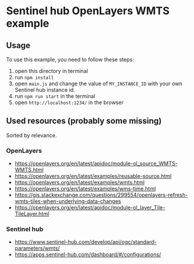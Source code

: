 # Sentinel hub OpenLayers WMTS example

## Usage

To use this example, you need to follow these steps:

1. open this directory in terminal
2. run `npm install`
3. open `main.js` and change the value of `MY_INSTANCE_ID` with your own Sentinel hub instance id.
4. run `npm run start` in the terminal
5. open `http://localhost:1234/` in the browser

## Used resources (probably some missing)
Sorted by relevance.

### OpenLayers
- https://openlayers.org/en/latest/apidoc/module-ol_source_WMTS-WMTS.html
- https://openlayers.org/en/latest/examples/reusable-source.html
- https://openlayers.org/en/latest/examples/wmts.html
- https://openlayers.org/en/latest/examples/wms-time.html
- https://gis.stackexchange.com/questions/299554/openlayers-refresh-wmts-tiles-when-underlying-data-changes
- https://openlayers.org/en/latest/apidoc/module-ol_layer_Tile-TileLayer.html

### Sentinel hub
- https://www.sentinel-hub.com/develop/api/ogc/standard-parameters/wmts/
- https://apps.sentinel-hub.com/dashboard/#/configurations/